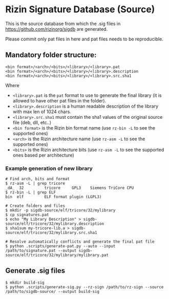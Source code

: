 # Rizin Signature Database (Source)

This is the source database from which the .sig files in https://github.com/rizinorg/sigdb are generated.

Please commit only pat files in here and pat files needs to be reproducible.

## Mandatory folder structure:
```
<bin format>/<arch>/<bits>/<library>/<library>.pat
<bin format>/<arch>/<bits>/<library>/<library>.description
<bin format>/<arch>/<bits>/<library>/<library>.src.sha1
```

Where

- `<library>.pat` is the `pat` format to use to generate the final library (it is allowed to have other pat files in the folder).
- `<library>.description` is a human readable description of the library with max len of 1024 chars.
- `<library>.src.sha1` must contain the sha1 values of the original source file (deb, dll, etc..)
- `<bin format>` is the Rizin bin format name (use `rz-bin -L` to see the supported ones)
- `<arch>` is the Rizin architecture name (use `rz-asm -L` to see the supported ones)
- `<bits>` is the Rizin architecture bits (use `rz-asm -L` to see the supported ones based per architecture)


### Example generation of new library

```
# Find arch, bits and format
$ rz-asm -L | grep tricore
_dA_  32         tricore     GPL3    Siemens TriCore CPU
$ rz-bin -L | grep ELF
bin  elf         ELF format plugin (LGPL3)  

# Create folders and files
$ mkdir -p sigdb-source/elf/tricore/32/mylibrary
$ cp signatures.pat 
$ echo "My Library Description" > sigdb-source/elf/tricore/32/mylibrary.description
$ sha1sum my-tricore-lib.a > sigdb-source/elf/tricore/32/mylibrary.src.sha1

# Resolve automatically conflicts and generate the final pat file
$ python .scripts/generate-pat.py --auto --input /path/to/signature.pat --output sigdb-source/elf/tricore/32/mylibrary/mylibrary.pat
```

## Generate .sig files

```
$ mkdir build-sig
$ python .scripts/generate-sig.py --rz-sign /path/to/rz-sign --source /path/to/sigdb-source/ --output build-sig
```
